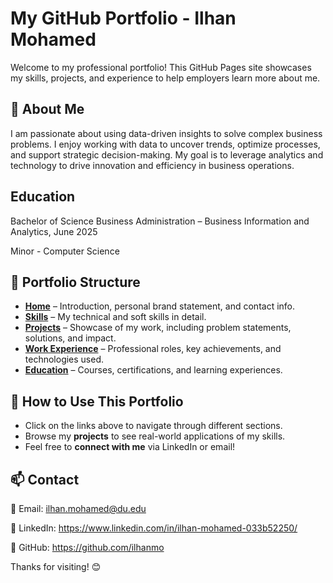 # My GitHub Portfolio - Ilhan Mohamed

Welcome to my professional portfolio! This GitHub Pages site showcases my skills, projects, and experience to help employers learn more about me.

## 🌟 About Me
I am passionate about using data-driven insights to solve complex business problems. I enjoy working with data to uncover trends, optimize processes, and support strategic decision-making. My goal is to leverage analytics and technology to drive innovation and efficiency in business operations.

## Education
Bachelor of Science Business Administration – Business Information and Analytics, June 2025

Minor - Computer Science


## 📂 Portfolio Structure
- **[Home](https://ilhanmohamed.github.io/)** – Introduction, personal brand statement, and contact info.
- **[Skills]((https://github.com/ilhanmo/ilhanmohamed/blob/main/skills.html))** – My technical and soft skills in detail.
- **[Projects](https://ilhanmohamed.github.io/projects.html)** – Showcase of my work, including problem statements, solutions, and impact.
- **[Work Experience](https://ilhanmohamed.github.io/experience.html)** – Professional roles, key achievements, and technologies used.
- **[Education](https://ilhanmohamed.github.io/education.html)** – Courses, certifications, and learning experiences.

## 🚀 How to Use This Portfolio
- Click on the links above to navigate through different sections.
- Browse my **projects** to see real-world applications of my skills.
- Feel free to **connect with me** via LinkedIn or email!

## 📫 Contact
📧 Email: ilhan.mohamed@du.edu

💼 LinkedIn: https://www.linkedin.com/in/ilhan-mohamed-033b52250/ 

🔗 GitHub: https://github.com/ilhanmo

Thanks for visiting! 😊
